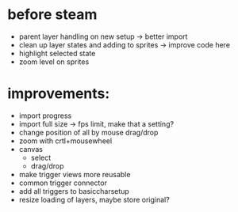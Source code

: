 # before steam
- parent layer handling on new setup -> better import
- clean up layer states and adding to sprites -> improve code here
- highlight selected state
- zoom level on sprites

# improvements:
- import progress
- import full size -> fps limit, make that a setting?
- change position of all by mouse drag/drop
- zoom with crtl+mousewheel
- canvas
	- select
	- drag/drop
- make trigger views more reusable
- common trigger connector
- add all triggers to basiccharsetup
- resize loading of layers, maybe store original?